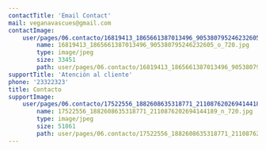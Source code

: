 ```yaml
---
contactTitle: 'Email Contact'
mail: veganavascues@gmail.com
contactImage:
    user/pages/06.contacto/16819413_1865661387013496_905380795246232605_o_720.jpg:
        name: 16819413_1865661387013496_905380795246232605_o_720.jpg
        type: image/jpeg
        size: 33451
        path: user/pages/06.contacto/16819413_1865661387013496_905380795246232605_o_720.jpg
supportTitle: 'Atención al cliente'
phone: '23322323'
title: Contacto
supportImage:
    user/pages/06.contacto/17522556_1882608635318771_2110876202694144189_n_720.jpg:
        name: 17522556_1882608635318771_2110876202694144189_n_720.jpg
        type: image/jpeg
        size: 51861
        path: user/pages/06.contacto/17522556_1882608635318771_2110876202694144189_n_720.jpg
---
```


